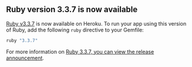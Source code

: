 ## Ruby version 3.3.7 is now available

[Ruby v3.3.7](/articles/ruby-support#ruby-versions) is now available on Heroku. To run your app using this version of Ruby, add the following `ruby` directive to your Gemfile:

```ruby
ruby "3.3.7"
```

For more information on [Ruby 3.3.7, you can view the release announcement](https://www.ruby-lang.org/en/news/).

